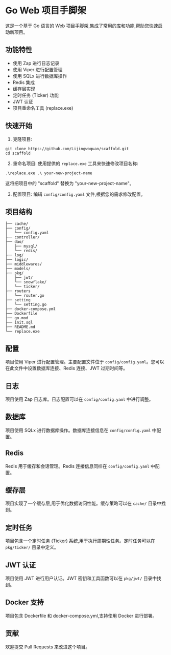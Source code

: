 # Go Web 项目手脚架

这是一个基于 Go 语言的 Web 项目手脚架,集成了常用的库和功能,帮助您快速启动新项目。

## 功能特性

- 使用 Zap 进行日志记录
- 使用 Viper 进行配置管理
- 使用 SQLx 进行数据库操作
- Redis 集成
- 缓存层实现
- 定时任务 (Ticker) 功能
- JWT 认证
- 项目重命名工具 (replace.exe)

## 快速开始

1. 克隆项目:
````shell
git clone https://github.com/Lijingwoquan/scaffold.git
cd scaffold
````

2. 重命名项目:
   使用提供的 `replace.exe` 工具来快速修改项目名称:
```shell
.\replace.exe .\ your-new-project-name
```
这将把项目中的 "scaffold" 替换为 "your-new-project-name"。

3. 配置项目:
   编辑 `config/config.yaml` 文件,根据您的需求修改配置。


## 项目结构
   ```
├── cache/
├── config/
│   └── config.yaml
├── controller/
├── dao/
│   ├── mysql/
│   └── redis/
├── log/
├── logic/
├── middlewares/
├── models/
├── pkg/
│   ├── jwt/
│   └── snowflake/
│   └── ticker/
├── routers
│   └── router.go
├── setting
│   └── setting.go
├── docker-compose.yml
├── Dockerfile
├── go.mod
├── init.sql
├── README.md
└── replace.exe
```

## 配置

项目使用 Viper 进行配置管理。主要配置文件位于 `config/config.yaml`。您可以在此文件中设置数据库连接、Redis 连接、JWT 过期时间等。

## 日志

项目使用 Zap 日志库。日志配置可以在 `config/config.yaml` 中进行调整。

## 数据库

项目使用 SQLx 进行数据库操作。数据库连接信息在 `config/config.yaml` 中配置。

## Redis

Redis 用于缓存和会话管理。Redis 连接信息同样在 `config/config.yaml` 中配置。

## 缓存层

项目实现了一个缓存层,用于优化数据访问性能。缓存策略可以在 `cache/` 目录中找到。

## 定时任务

项目包含一个定时任务 (Ticker) 系统,用于执行周期性任务。定时任务可以在 `pkg/ticker/` 目录中定义。

## JWT 认证

项目使用 JWT 进行用户认证。JWT 密钥和工具函数可以在 `pkg/jwt/` 目录中找到。

## Docker 支持

项目包含 Dockerfile 和 docker-compose.yml,支持使用 Docker 进行部署。

## 贡献

欢迎提交 Pull Requests 来改进这个项目。